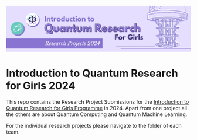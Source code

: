 ![IQRG Banner for Research Projects](IQRG_Banner_Research_Projects_2024.png)

# Introduction to Quantum Research for Girls 2024
This repo contains the Research Project Submissions for the [Introduction to Quantum Research for Girls Programme](https://beyondresearch.physicsbeyond.com/iqrg-2/) in 2024. Apart from one project all the others are about Quantum Computing and Quantum Machine Learning.

For the individual research projects please navigate to the folder of each team. 
